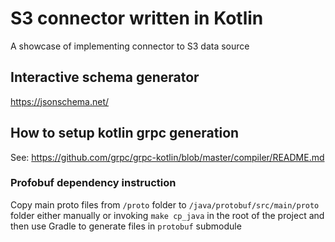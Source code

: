 # S3 connector written in Kotlin

A showcase of implementing connector to S3 data source

## Interactive schema generator
https://jsonschema.net/

## How to setup kotlin grpc generation
See: https://github.com/grpc/grpc-kotlin/blob/master/compiler/README.md

### Profobuf dependency instruction
Copy main proto files from `/proto` folder to `/java/protobuf/src/main/proto` folder
either manually or invoking `make cp_java` in the root of the project
and then use Gradle to generate files in `protobuf` submodule